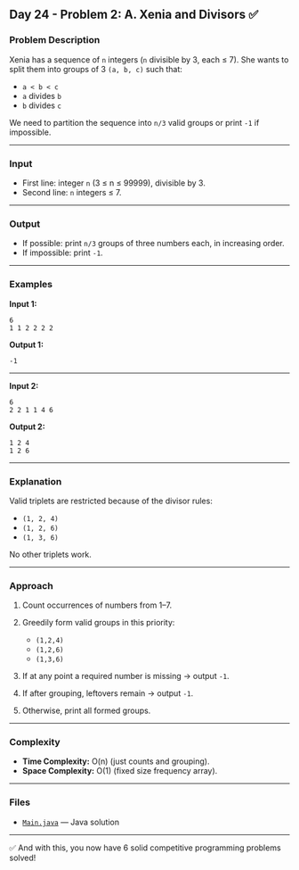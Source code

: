 ## Day 24 - Problem 2: A. Xenia and Divisors ✅

### Problem Description

Xenia has a sequence of `n` integers (`n` divisible by 3, each ≤ 7).
She wants to split them into groups of 3 `(a, b, c)` such that:

* `a < b < c`
* `a` divides `b`
* `b` divides `c`

We need to partition the sequence into `n/3` valid groups or print `-1` if impossible.

---

### Input

* First line: integer `n` (3 ≤ n ≤ 99999), divisible by 3.
* Second line: `n` integers ≤ 7.

---

### Output

* If possible: print `n/3` groups of three numbers each, in increasing order.
* If impossible: print `-1`.

---

### Examples

**Input 1:**

```
6
1 1 2 2 2 2
```

**Output 1:**

```
-1
```

---

**Input 2:**

```
6
2 2 1 1 4 6
```

**Output 2:**

```
1 2 4
1 2 6
```

---

### Explanation

Valid triplets are restricted because of the divisor rules:

* `(1, 2, 4)`
* `(1, 2, 6)`
* `(1, 3, 6)`

No other triplets work.

---

### Approach

1. Count occurrences of numbers from 1–7.
2. Greedily form valid groups in this priority:

    * `(1,2,4)`
    * `(1,2,6)`
    * `(1,3,6)`
3. If at any point a required number is missing → output `-1`.
4. If after grouping, leftovers remain → output `-1`.
5. Otherwise, print all formed groups.

---

### Complexity

* **Time Complexity:** O(n) (just counts and grouping).
* **Space Complexity:** O(1) (fixed size frequency array).

---

### Files

* [`Main.java`](Main.java) — Java solution

---

✅ And with this, you now have 6 solid competitive programming problems solved!